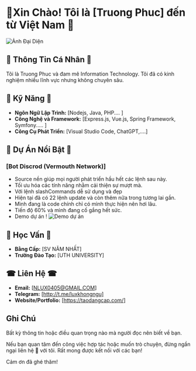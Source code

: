 # 👋Xin Chào! Tôi là [Truong Phuc] đến từ Việt Nam 💓

![Ảnh Đại Diện](https://i.imgur.com/yy8mm7w.png)

## 🔮 Thông Tin Cá Nhân 🔮

Tôi là Truong Phuc và đam mê Information Technology. Tôi đã có kinh nghiệm nhiều lĩnh vực nhưng không chuyên sâu.

## 🔧 Kỹ Năng 🔧

- **Ngôn Ngữ Lập Trình:** [Nodejs, Java, PHP.... ]
- **Công Nghệ và Framework:** [Express.js, Vue.js, Spring Framework, Symfony..... ]
- **Công Cụ Phát Triển:** [Visual Studio Code, ChatGPT,....]

## 👾 Dự Án Nổi Bật 👾

### [Bot Discrod (Vermouth Network)]

- Source nền giúp mọi người phát triển hầu hết các lệnh sau này.
- Tối ưu hóa các tính năng nhằm cải thiện sự mượt mà.
- Với lệnh slashCommands dễ sử dụng và đẹp
- Hiện tại đã có 22 lệnh update và còn thêm nữa trong tương lai gần.
- Mình đang là code chính chỉ có mình thực hiện nên hơi lâu.
- Tiến độ 60% và mình đang cố gắng hết sức.
- Demo dự án !
![Demo dự án](https://i.imgur.com/TI0UQ6P.png)

## 📔 Học Vấn 📔

- **Bằng Cấp:** [SV NĂM NHẤT]
- **Trường Đào Tạo:** [UTH UNIVERSITY]

## ☎ Liên Hệ ☎

- **Email:** [NLUX0405@GMAIL.COM]
- **Telegram:** [http://t.me/luxkhongngu]
- **Website/Portfolio:** [https://taodangcap.com/]

## Ghi Chú

Bất kỳ thông tin hoặc điều quan trọng nào mà người đọc nên biết về bạn.

Nếu bạn quan tâm đến công việc hợp tác hoặc muốn trò chuyện, đừng ngần ngại liên hệ 📩 với tôi. Rất mong được kết nối với các bạn!

Cảm ơn đã ghé thăm!


